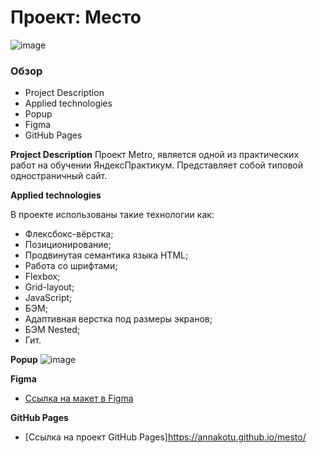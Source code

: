# Проект: Место
![image](https://user-images.githubusercontent.com/121260809/223854955-09cf956e-e6eb-475d-a0fe-f50b60fee5f8.png)
### Обзор
* Project Description
* Applied technologies
* Popup
* Figma
* GitHub Pages

**Project Description**
Проект Metro, является одной из практических работ на обучении ЯндексПрактикум. Представляет собой типовой одностраничный сайт.

**Applied technologies**

В проекте использованы такие технологии как:

* Флексбокс-вёрстка;
* Позиционирование;
* Продвинутая семантика языка HTML;
* Работа со шрифтами;
* Flexbox;
* Grid-layout;
* JavaScript;
* БЭМ;
* Адаптивная верстка под размеры экранов;
* БЭМ Nested;
* Гит.

**Popup**
![image](https://user-images.githubusercontent.com/121260809/224510163-f91eb5a0-10bd-467f-9059-bb86c3091d58.png)

**Figma**
* [Ссылка на макет в Figma](https://www.figma.com/file/2cn9N9jSkmxD84oJik7xL7/JavaScript.-Sprint-4?node-id=0%3A1)

**GitHub Pages**
* [Ссылка на проект GitHub Pages]https://annakotu.github.io/mesto/ 
